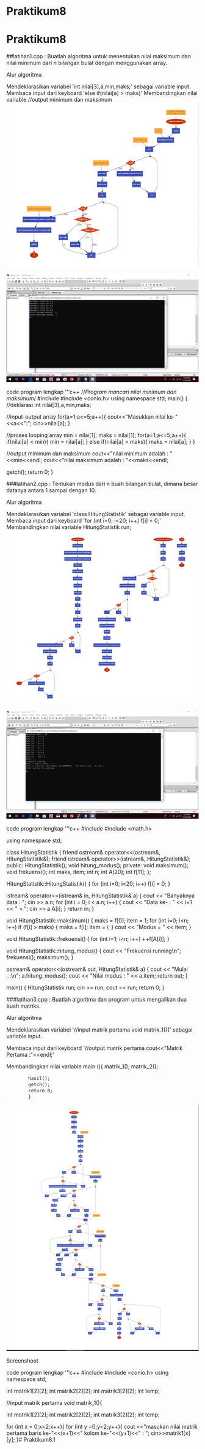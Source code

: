 # Praktikum8

# Praktikum8
##latihan1.cpp : Buatlah algoritma untuk menentukan nilai maksimum dan nilai minimum dari n bilangan bulat dengan menggunakan array.

Alur algoritma

Mendeklarasikan variabel 'int nilai[3],a,min,maks;' sebagai variable input.
Membaca input dari keyboard 'else if(nilai[a] > maks)'
Membandingkan nilai variable //output minimum dan maksimum
![Flowchart](https://raw.githubusercontent.com/MutiaAdindaUtami/Praktikum8.1/master/Flowchart1.png)

![Screenshoot](https://raw.githubusercontent.com/MutiaAdindaUtami/Praktikum8.1/master/poto1.png)

code program lengkap '''c++ //*Program mancari nilai minimum dan maksimum*/
#include <iostream>
#include <conio.h>
using namespace std;
main()
{
   //deklarasi
    int nilai[3],a,min,maks;

   //input-output array
    for(a=1;a<=5;a++){
   cout<<"Masukkan nilai ke-"<<a<<":";
   cin>>nilai[a];
    }

   //proses looping array
   min = nilai[1];
   maks = nilai[1];
   for(a=1;a<=5;a++){
   if(nilai[a] < min){
   min = nilai[a];
   } else if(nilai[a] > maks){
   maks = nilai[a];
   }
   }

   //output minimum dan maksimum
   cout<<"nilai minimum adalah : "<<min<<endl;
   cout<<"nilai maksimum adalah : "<<maks<<endl;

getch();
return 0;
}

###latihan2.cpp : Tentukan modus dari n buah bilangan bulat, dimana besar datanya antara 1 sampai dengan 10.

Alur algoritma

Mendeklarasikan variabel 'class HitungStatistik' sebagai variable input.
Membaca input dari keyboard 'for (int i=0; i<20; i++) f[i] = 0;'
Membandingkan nilai variable HitungStatistik run;
![FlowcharT](https://raw.githubusercontent.com/MutiaAdindaUtami/Praktikum8.1/master/Flowchart2.png)

![Screnshoot](https://raw.githubusercontent.com/MutiaAdindaUtami/Praktikum8.1/master/poto2.png)

code program lengkap '''c++ 
#include <iostream>
#include <math.h>

using namespace std;

class HitungStatistik {
friend ostream& operator<<(ostream&, HitungStatistik&);
friend istream& operator>>(istream&, HitungStatistik&);
public:
HitungStatistik();
void hitung_modus();
private:
void maksimum();
void frekuensi();
int maks, item;
int n;
int A[20];
int f[11];
};

HitungStatistik::HitungStatistik()
{ for (int i=0; i<20; i++) f[i] = 0; }

istream& operator>>(istream& in, HitungStatistik& a) {
cout << "Banyaknya data : ";
cin >> a.n;
for (int i = 0; i < a.n; i++) {
cout << "Data ke- : " << i+1 << " > ";
cin >> a.A[i];
}
return in;
}

void HitungStatistik::maksimum()
{
maks = f[0];
item = 1;
for (int i=0; i<n; i++)
if (f[i] > maks) {
maks = f[i];
item = i;
}
cout << "Modus = " << item;
}

void HitungStatistik::frekuensi()
{
for (int i=1; i<n; i++) ++f[A[i]];
}

void HitungStatistik::hitung_modus() {
cout << "Frekuensi running\n";
frekuensi();
maksimum();
}

ostream& operator<<(ostream& out, HitungStatistik& a) {
cout << "Mulai ...\n";
a.hitung_modus();
cout << "Nilai modus : " << a.item;
return out;
}

main() {
HitungStatistik run;
cin >> run;
cout << run;
return 0;
}

###latihan3.cpp : Buatlah algoritma dan program untuk mengalikan dua buah matriks.

Alur algoritma

Mendeklarasikan variabel '//input matrik pertama void matrik_1(){' sebagai variable input.

Membaca input dari keyboard '//output matrik pertama cout<<"Matrik Pertama :"<<endl;'

Membandingkan nilai variable main (){ matrik_1(); matrik_2();

 			hasil();
 			getch();
 			return 0;
 			}
![Flowchart](https://raw.githubusercontent.com/MutiaAdindaUtami/Praktikum8.1/master/Flowchart3.png)

Screenshoot 

code program lengkap '''c++ 
#include <iostream>
#include <conio.h>
using namespace std;

int matrik1[2][2];
int matrik2[2][2];
int matrik3[2][2];
int temp;

//input matrik pertama
void matrik_1(){

int matrik1[2][2];
int matrik2[2][2];
int matrik3[2][2];
int temp;

for (int x = 0;x<2;x++){
for (int y =0;y<2;y++){
cout <<"masukan nilai matrik pertama baris ke-"<<(x+1)<<" kolom ke-"<<(y+1)<<" : ";
cin>>matrik1[x][y];
}# Praktikum8.1
